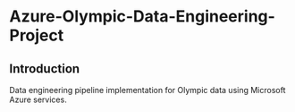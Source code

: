 # Azure-Olympic-Data-Engineering-Project

## Introduction
Data engineering pipeline implementation for Olympic data using Microsoft Azure services. 
